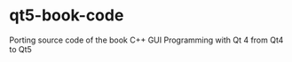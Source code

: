 qt5-book-code
=============

Porting source code of the book C++ GUI Programming with Qt 4 from Qt4 to Qt5